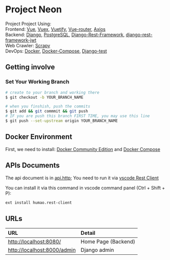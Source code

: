 # Project Neon

Project Project Using:  
Frontend:
[Vue](https://cn.vuejs.org/v2/guide/),
[Vuex](https://vuex.vuejs.org/guide/),
[Vuetify](https://vuetifyjs.com/en/getting-started/quick-start),
[Vue-router](https://router.vuejs.org/),
[Axios](https://cn.vuejs.org/v2/cookbook/using-axios-to-consume-apis.html)  
Backend:
[Django](https://docs.djangoproject.com/en/2.1/),
[PostgreSQL](https://www.postgresql.org/),
[Django-Rest-Framework](http://www.django-rest-framework.org/tutorial/quickstart/),
[django-rest-framework-jwt](https://github.com/GetBlimp/django-rest-framework-jwt)  
Web Crawler:
[Scrapy](http://doc.scrapy.org/en/latest/intro/tutorial.html)  
DevOps:
[Docker](https://www.docker.com/),
[Docker-Compose](https://docs.docker.com/compose/),
[Django-test](https://docs.djangoproject.com/en/2.1/topics/testing/overview/)

## Getting involve

### Set Your Working Branch

```bash
# create to your branch and working there
$ git checkout -b YOUR_BRANCH_NAME

# when you finshish, push the commits
$ git add && git commmit && git push
# IF you are push this branch FIRST TIME, you may use this line
$ git push --set-upstream origin YOUR_BRANCH_NAME
```

## Docker Environment

First, we need to install:
[Docker Community Edition](https://docs.docker.com/install/#releases)
and
[Docker Compose](https://docs.docker.com/compose/install/#install-compose)  

## APIs Documents

The api document is in [api.http](./api.http); You need to run it via [vscode Rest Client](https://marketplace.visualstudio.com/items?itemName=humao.rest-client)

You can install it via this command in vscode command panel (Ctrl + Shift + P):

```bash
ext install humao.rest-client
```

## URLs

| URL                                                        | Detail              |
| :--------------------------------------------------------- | :------------------ |
| [http://localhost:8080/](http://localhost:8080/)           | Home Page (Backend) |
| [http://localhost:8000/admin](http://localhost:8000/admin) | Django admin        |
